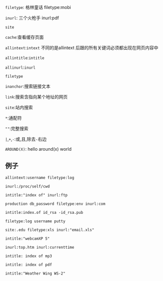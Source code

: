 `filetype`: 格林童话 filetype:mobi

`inurl`:  三个火枪手 inurl:pdf

`site`



 `cache`:查看缓存页面

`allintext`:`intext`  不同的是allintext 后跟的所有关键词必须都出现在网页内容中 

`allintitle`:`intitle`

`allinurl`:`inurl`

`filetype`

`inanchor`:搜索链接文本

`link`:搜索含指向某个地址的网页

`site`:站内搜索

`*`:通配符

`""`:完整搜索

`|`,`+`,`-`:或,且,除去`-`右边

` AROUND(X) `: hello around(x) world

## 例子

`allintext:username filetype:log`

`inurl:/proc/self/cwd`

`intitle:"index of" inurl:ftp`

`production db_password filetype:env inurl:com`

`intitle:index.of id_rsa -id_rsa.pub`

`filetype:log username putty`

`site:.edu filetype:xls inurl:"email.xls"`

`intitle:"webcamXP 5"`

`inurl:top.htm inurl:currenttime`

`intitle: index of mp3`

` intitle: index of pdf `

`intitle:"Weather Wing WS-2"`


